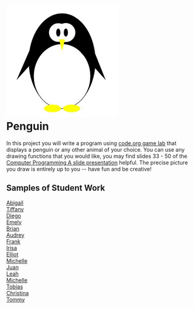 ![](Penguin.JPG)   
Penguin
=============

In this project you will write a program using [code.org game lab](https://code.org/educate/gamelab) that displays a penguin or any other animal of your choice. You can use any drawing functions that you would like, you may find slides 33 - 50 of the [Computer Programming A slide presentation](https://docs.google.com/presentation/d/1fm_Di0qR4HpRWTf8tJtcW3u5by3OrilfXIPZ517K1js/edit?usp=sharing) helpful. The precise picture you draw is entirely up to you -- have fun and be creative!

Samples of Student Work
-----------------------
[Abigail](https://studio.code.org/projects/gamelab/wMAF7Blb85ly4u3Bp2Zi-MnrddsBkJnV5TFPzdQyjec)   
[Tiffany](https://studio.code.org/projects/gamelab/bO2UCAwZCX3pukMYrlXrHWpp3dLsQLp6z9wdisnQx9U)   
[Diego](https://studio.code.org/projects/gamelab/g4duByyvLsijpbvbaTxDvNEfcJAdc_0vfJ7V9H1g0eg)   
[Emely](https://studio.code.org/projects/gamelab/alXdhLhakAAYeNZeTubp4ccLwwEA-0q7EWGkWiXA6hs)   
[Brian](https://studio.code.org/projects/gamelab/AyqRQbxwOeQjEYsCqS2-tyLmLjljjMuRxbdrBgV6_sg)   
[Audrey](https://studio.code.org/projects/gamelab/YnjhkgDNO8UaEkfA-gUYnu-MH7jWhe-JCKM8e6REYzA)   
[Frank](https://studio.code.org/projects/gamelab/Br-5ibRVvR-a2jH9IqLBmKkXncJAqx3WEt85Fs9VBnM)   
[Irisa](https://studio.code.org/projects/gamelab/VBkuN5jkh7exaJT38arrNGTvpLjC6-tSe_Yv1SJHIi8)   
[Elliot](https://studio.code.org/projects/gamelab/McS0syetkgIs2tGKz8C69ba8QQbCY-b35_D6Fp5G7RE)   
[Michelle](https://studio.code.org/projects/gamelab/wK5Gx6vyZ5xe2_VkZy05KgVK3-VSrtubS7LGyHmF1oo)   
[Juan](https://studio.code.org/projects/gamelab/r0Tvy5FWdcjW9auxV9w8if-5axNraE9scmT2ASw7OS0)   
[Leah](https://studio.code.org/projects/gamelab/VqS6vwrCdjZBdH5UX3EOyThj-5JtRHVYDQ_4RvFKsuo)   
[Michelle](https://studio.code.org/projects/gamelab/_GmGilMgz6Z5SMaNdOceRxQnOWDUz4oHzGiRXHcMXO8)   
[Tobias](https://studio.code.org/projects/gamelab/RA02xEBP3-ee1-9lzWJkt6eGxhzr81BocgMsVVzG7bk)   
[Christina](https://studio.code.org/projects/gamelab/5RCikKVSKhrOoGX47b-OeD1-v8qlCDgfELGhrcoHArI)  
[Tommy](https://studio.code.org/projects/gamelab/q1NbW3Z6QFoXF9Ii0kq4VpBSgGdGkGbiJjhy0UFDuSA)   

